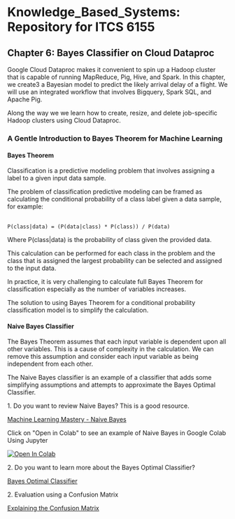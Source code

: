 # Knowledge_Based_Systems: Repository for ITCS 6155

## Chapter 6:  Bayes Classifier on Cloud Dataproc
<p>Google Cloud Dataproc makes it convenient to spin up a Hadoop cluster that is capable of running MapReduce, Pig, Hive, and Spark.  In this chapter, we create3 a Bayesian model to predict the likely arrival delay of a flight.  We will use an integrated workflow that involves Bigquery, Spark SQL, and Apache Pig.  <p>
  <p>Along the way we we learn how to create, resize, and delete job-specific Hadoop clusters using Cloud Dataproc.</p>
  
### A Gentle Introduction to Bayes Theorem for Machine Learning
#### Bayes Theorem
<p>Classification is a predictive modeling problem that involves assigning a label to a given input data sample.</p>

<p>The problem of classification predictive modeling can be framed as calculating the conditional probability of a class label given a data sample, for example:<br><br>

    P(class|data) = (P(data|class) * P(class)) / P(data)

Where P(class|data) is the probability of class given the provided data.</p>

<p>This calculation can be performed for each class in the problem and the class that is assigned the largest probability can be selected and assigned to the input data.</p><p>

In practice, it is very challenging to calculate full Bayes Theorem for classification especially as the number of variables increases.</p>
<p>The solution to using Bayes Theorem for a conditional probability classification model is to simplify the calculation.</p>

#### Naive Bayes Classifier

<p>The Bayes Theorem assumes that each input variable is dependent upon all other variables. This is a cause of complexity in the calculation. We can remove this assumption and consider each input variable as being independent from each other.</p><p>
  The Naive Bayes classifier is an example of a classifier that adds some simplifying assumptions and attempts to approximate the Bayes Optimal Classifier.</p>

<p>1.  Do you want to review Naive Bayes?  This is a good resource.</p>
<a href="https://machinelearningmastery.com/naive-bayes-classifier-scratch-python/">Machine Learning Mastery - Naive Bayes</a>
<p>Click on "Open in Colab" to see an example of Naive Bayes in Google Colab Using Jupyter</p>
<p><a href="https://colab.research.google.com/github/googlecolab/colabtools/blob/master/notebooks/colab-github-demo.ipynb">
  <img src="https://colab.research.google.com/assets/colab-badge.svg" alt="Open In Colab"/>
</a></p>
<p>2. Do you want to learn more about the Bayes Optimal Classifier?</p>
<a href="https://machinelearningmastery.com/bayes-optimal-classifier/">Bayes Optimal Classifier</a><p></p>
<p>2.  Evaluation using a Confusion Matrix</p>
<p><a href="https://machinelearningmastery.com/confusion-matrix-machine-learning/">Explaining the Confusion Matrix</a></p>



